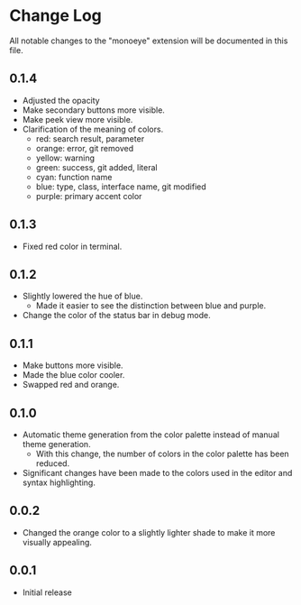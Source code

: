 # Change Log

All notable changes to the "monoeye" extension will be documented in this file.

## 0.1.4

- Adjusted the opacity
- Make secondary buttons more visible.
- Make peek view more visible.
- Clarification of the meaning of colors.
  - red: search result, parameter
  - orange: error, git removed
  - yellow: warning
  - green: success, git added, literal
  - cyan: function name
  - blue: type, class, interface name, git modified
  - purple: primary accent color

## 0.1.3

- Fixed red color in terminal.

## 0.1.2

- Slightly lowered the hue of blue.
  - Made it easier to see the distinction between blue and purple.
- Change the color of the status bar in debug mode.

## 0.1.1

- Make buttons more visible.
- Made the blue color cooler.
- Swapped red and orange.

## 0.1.0

- Automatic theme generation from the color palette instead of manual theme generation.
  - With this change, the number of colors in the color palette has been reduced.
- Significant changes have been made to the colors used in the editor and syntax highlighting.

## 0.0.2

- Changed the orange color to a slightly lighter shade to make it more visually appealing.

## 0.0.1

- Initial release
